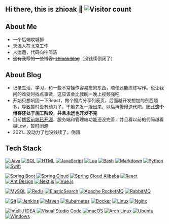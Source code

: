 ## Hi there, this is zhioak 👋 ![Visitor count](https://visitor-badge.laobi.icu/badge?page_id=zhioak.zhioak)

## About Me

- 一个后端攻城狮
- 天津人在北京工作
- 人邋遢，代码向往简洁
- ~~这有我写的一些博客: <a href="https://www.zhioak.blog">zhioak.blog</a>~~（没钱续倒闭了）

## About Blog

- 记录生活、学习，和一些不常操作容易忘的东西，顺便还能练练写作。也让我闲的难受时找点事做，这应该会比我刷一晚上视频强吧
- 开始只想巩固一下React，做个照片分享列表页，后面越开发想加的东西越多，导致暂时没有动力了。干脆先发一版出来，以后再慢慢迭代吧。因此**这个博客还处于施工阶段，并且永远也开发不完**
- 目前[博客前端已开源](https://github.com/zhioak/blog-react)，服务端和管理端功能还没完善，并且看以前的代码越看越Low，暂时闭源
- 2021...没动力了也没钱续了。倒闭

## Tech Stack

[![Java](https://img.shields.io/badge/Java-%23ED8B00.svg?style=flat&logo=openjdk&logoColor=white)](https://www.java.com/)
[![SQL](https://img.shields.io/badge/SQL-4479A1?logo=mysql&logoColor=white)](https://www.postgresql.org/)
[![HTML](https://img.shields.io/badge/HTML-E34F26?style=flat&logo=html5&logoColor=fff)](https://developer.mozilla.org/en-US/docs/Web/HTML)
[![JavaScript](https://img.shields.io/badge/JavaScript-F7DF1E?style=flat&logo=javascript&logoColor=000)](https://developer.mozilla.org/en-US/docs/Web/JavaScript)
[![Lua](https://img.shields.io/badge/Lua-2C2D72?style=flat&logo=lua&logoColor=fff)](https://www.lua.org/)
[![Bash](https://img.shields.io/badge/Bash-4EAA25?style=flat&logo=gnubash&logoColor=fff)](https://www.gnu.org/software/bash/)
[![Markdown](https://img.shields.io/badge/Markdown-000000?style=flat&logo=markdown&logoColor=fff)](https://daringfireball.net/projects/markdown/)
[![Python](https://img.shields.io/badge/Python-3776AB?style=flat&logo=python&logoColor=fff)](https://www.python.org/)
[![Swift](https://img.shields.io/badge/Swift-F54A2A?style=flat&logo=swift&logoColor=fff)](https://www.swift.org/)

[![Spring Boot](https://img.shields.io/badge/Spring%20Boot-6DB33F?style=flat&logo=springboot&logoColor=fff)](https://spring.io/projects/spring-boot)
[![Spring Cloud](https://img.shields.io/badge/Spring%20Cloud-6DB33F?style=flat&logo=spring&logoColor=fff)](https://spring.io/projects/spring-cloud)
[![Spring Cloud Alibaba](https://img.shields.io/badge/Spring%20Cloud%20Alibaba-FF6A00?style=flat&logo=alibabacloud&logoColor=fff)](https://sca.aliyun.com/)
[![React](https://img.shields.io/badge/React-20232A?style=flat&logo=react&logoColor=61DAFB)](https://react.dev/)
[![Ant Design](https://img.shields.io/badge/Ant%20Design-0170FE?style=flat&logo=ant-design&logoColor=fff)](https://ant.design/)
[![Next.js](https://img.shields.io/badge/Next.js-000000?style=flat&logo=next.js&logoColor=fff)](https://nextjs.org/)
[![Vue.js](https://img.shields.io/badge/Vue.js-4FC08D?style=flat&logo=vuedotjs&logoColor=fff)](https://vuejs.org/)

[![MySQL](https://img.shields.io/badge/MySQL-4479A1?style=flat&logo=mysql&logoColor=fff)](https://www.mysql.com/)
[![Redis](https://img.shields.io/badge/Redis-DD0031?style=flat&logo=redis&logoColor=fff)](https://redis.io/)
[![ElasticSearch](https://img.shields.io/badge/ElasticSearch-005571?style=flat&logo=elasticsearch&logoColor=fff)](https://www.elastic.co/elasticsearch/)
[![Apache RocketMQ](https://img.shields.io/badge/Apache%20RocketMQ-D71F00?style=flat&logo=apacherocketmq&logoColor=fff)](https://rocketmq.apache.org/)
[![RabbitMQ](https://img.shields.io/badge/RabbitMQ-FF6600?style=flat&logo=rabbitmq&logoColor=fff)](https://www.rabbitmq.com/)

[![Git](https://img.shields.io/badge/Git-F05032?logo=git&logoColor=fff)](https://git-scm.com/)
[![Jenkins](https://img.shields.io/badge/Jenkins-D24939?logo=jenkins&logoColor=white)](https://www.jenkins.io/)
[![Maven](https://img.shields.io/badge/Maven-C71A36?logo=apache-maven&logoColor=white)](https://maven.apache.org/)
[![Kubernetes](https://img.shields.io/badge/Kubernetes-326CE5?style=flat&logo=kubernetes&logoColor=fff)](https://kubernetes.io/)
[![Docker](https://img.shields.io/badge/Docker-2496ED?style=flat&logo=docker&logoColor=fff)](https://www.docker.com/)
[![Linux](https://img.shields.io/badge/Linux-FCC624?style=flat&logo=linux&logoColor=000)](https://www.kernel.org/)
[![Nginx](https://img.shields.io/badge/Nginx-009639?style=flat&logo=nginx&logoColor=fff)](https://nginx.org/)

[![IntelliJ IDEA](https://img.shields.io/badge/IntelliJIDEA-000000.svg?logo=intellij-idea&logoColor=white)](https://www.jetbrains.com/idea/)
[![Visual Studio Code](https://custom-icon-badges.demolab.com/badge/Visual%20Studio%20Code-0078d7.svg?logo=vsc&logoColor=white)](https://code.visualstudio.com/)
[![macOS](https://img.shields.io/badge/macOS-000000?logo=apple&logoColor=F0F0F0)](https://www.apple.com/macos/)
[![Arch Linux](https://img.shields.io/badge/Arch%20Linux-1793D1?logo=arch-linux&logoColor=fff)](https://archlinux.org/)
[![Ubuntu](https://img.shields.io/badge/Ubuntu-E95420?logo=ubuntu&logoColor=white)](https://ubuntu.com/)
[![Windows](https://custom-icon-badges.demolab.com/badge/Windows-0078D6?logo=windows11&logoColor=white)](https://www.microsoft.com/windows/)
